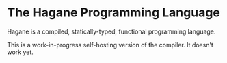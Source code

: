 # The Hagane Programming Language

Hagane is a compiled, statically-typed, functional programming language.

This is a work-in-progress self-hosting version of the compiler. It doesn't work yet.
